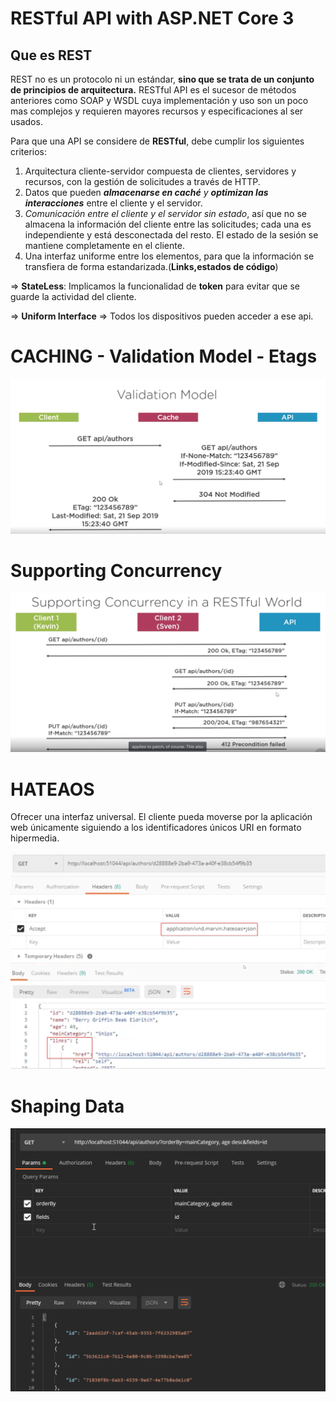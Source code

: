 # RESTful API with ASP.NET Core 3 
## Que es REST

REST no es un protocolo ni un estándar, **sino que se trata de un conjunto de principios de arquitectura.**
RESTful API es el sucesor de métodos anteriores como SOAP y WSDL cuya implementación y uso son un poco mas complejos y requieren mayores recursos y especificaciones al ser usados.

Para que una API se considere de **RESTful**, debe cumplir los siguientes criterios:

1. Arquitectura cliente-servidor compuesta de clientes, servidores y recursos, con la gestión de solicitudes a través de HTTP.
2. Datos que pueden ***almacenarse en caché** y **optimizan las interacciones*** entre el cliente y el servidor.
3. *Comunicación entre el cliente y el servidor sin estado*, así que no se almacena la información del cliente entre las solicitudes; cada una es independiente y está desconectada del resto. El estado de la sesión se mantiene completamente en el cliente.
4. Una interfaz uniforme entre los elementos, para que la información se transfiera de forma estandarizada.(**Links,estados de código**)

⇒ **StateLess**: Implicamos la funcionalidad de **token** para evitar que se guarde la actividad del cliente.

⇒ **Uniform Interface** ⇒ Todos los dispositivos pueden acceder a ese api.

# CACHING - Validation Model - Etags

![Validation Model](/Imatges/1.png?raw=true "Optional Title")

# Supporting Concurrency

![Supporting Concurrency](/Imatges/2.PNG?raw=true "Optional Title")

# HATEAOS
Ofrecer una interfaz universal. El cliente pueda moverse por la aplicación web únicamente siguiendo a los identificadores únicos URI en formato hipermedia.

![HATEAOS](/Imatges/3.png?raw=true "Optional Title")

# Shaping Data

![Shaping Data](/Imatges/4.PNG?raw=true "Optional Title")
